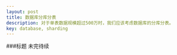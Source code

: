 ```yaml
---
layout: post
title: 数据库分库分表
description: 对于单表数据规模超过500万时，我们应该考虑数据库的分库分表。
key: database, sharding
---
```


###标题
未完待续
